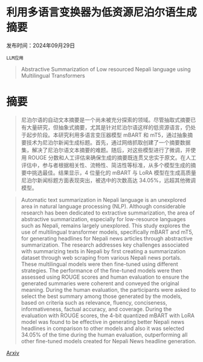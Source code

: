 # 利用多语言变换器为低资源尼泊尔语生成摘要

发布时间：2024年09月29日

`LLM应用`

> Abstractive Summarization of Low resourced Nepali language using Multilingual Transformers

# 摘要

> 尼泊尔语的自动文本摘要是一个尚未被充分探索的领域。尽管抽取式摘要已有大量研究，但抽象式摘要，尤其是针对尼泊尔语这样的低资源语言，仍处于起步阶段。本研究利用多语言变压器模型 mBART 和 mT5，通过抽象摘要技术为尼泊尔新闻生成标题。首先，通过网络抓取创建了一个摘要数据集，解决了尼泊尔语文本摘要的难题。随后，对这些模型进行了微调，并使用 ROUGE 分数和人工评估来确保生成的摘要既连贯又忠实于原文。在人工评估中，参与者根据相关性、流畅性、简洁性等标准，从多个模型生成的摘要中挑选最佳。结果显示，4 位量化的 mBART 与 LoRA 模型在生成高质量尼泊尔新闻标题方面表现突出，被选中的次数高达 34.05%，远超其他微调模型。

> Automatic text summarization in Nepali language is an unexplored area in natural language processing (NLP). Although considerable research has been dedicated to extractive summarization, the area of abstractive summarization, especially for low-resource languages such as Nepali, remains largely unexplored. This study explores the use of multilingual transformer models, specifically mBART and mT5, for generating headlines for Nepali news articles through abstractive summarization. The research addresses key challenges associated with summarizing texts in Nepali by first creating a summarization dataset through web scraping from various Nepali news portals. These multilingual models were then fine-tuned using different strategies. The performance of the fine-tuned models were then assessed using ROUGE scores and human evaluation to ensure the generated summaries were coherent and conveyed the original meaning. During the human evaluation, the participants were asked to select the best summary among those generated by the models, based on criteria such as relevance, fluency, conciseness, informativeness, factual accuracy, and coverage. During the evaluation with ROUGE scores, the 4-bit quantized mBART with LoRA model was found to be effective in generating better Nepali news headlines in comparison to other models and also it was selected 34.05% of the time during the human evaluation, outperforming all other fine-tuned models created for Nepali News headline generation.

[Arxiv](https://arxiv.org/abs/2409.19566)